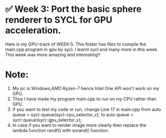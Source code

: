 # ✅ Week 3: Port the basic sphere renderer to SYCL for GPU acceleration.

Here is my GPU-track of WEEK-5. This folder has files to compile the main.cpp program in gpu by sycl.
I learnt sycl and many more in this week. This week was more amazing and interesting!!

# Note:
1. My pc is Windows,AMD Ryzen-7 hence Intel One API won't work on my GPU.
2. Thus I have made my program main.cpp to run on my CPU rather than GPU.
3. If you want to test my code or run, change Line 17 in main.cpp from
  auto queue = sycl::queue(sycl::cpu_selector_v); to   auto queue = sycl::queue(sycl::gpu_selector_v);
4. In case if you want to render image more clearly then replace the lambda function randf() with xorand() function.
